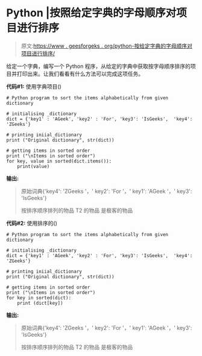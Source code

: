 # Python |按照给定字典的字母顺序对项目进行排序

> 原文:[https://www . geesforgeks . org/python-按给定字典的字母顺序对项目进行排序/](https://www.geeksforgeeks.org/python-sort-the-items-alphabetically-from-given-dictionary/)

给定一个字典，编写一个 Python 程序，从给定的字典中获取按字母顺序排序的项目并打印出来。让我们看看有什么方法可以完成这项任务。

**代码#1:** 使用字典项目()

```
# Python program to sort the items alphabetically from given dictionary

# initialising _dictionary 
dict = {'key1' : 'AGeek', 'key2' : 'For', 'key3': 'IsGeeks',  'key4': 'ZGeeks'} 

# printing iniial_dictionary 
print ("Original dictionary", str(dict)) 

# getting items in sorted order 
print ("\nItems in sorted order") 
for key, value in sorted(dict.items()): 
    print(value) 
```

**输出:**

> 原始词典{'key4': 'ZGeeks '，' key2': 'For '，' key1': 'AGeek '，' key3': 'IsGeeks'}
> 
> 按排序顺序排列的物品
> T2 的物品
> 是极客的物品

**代码#2:** 使用排序的()

```
# Python program to sort the items alphabetically from given dictionary

# initialising _dictionary 
dict = {'key1' : 'AGeek', 'key2' : 'For', 'key3': 'IsGeeks',  'key4': 'ZGeeks'} 

# printing iniial_dictionary 
print ("Original dictionary", str(dict)) 

# getting items in sorted order 
print ("\nItems in sorted order") 
for key in sorted(dict): 
    print (dict[key]) 
```

**输出:**

> 原始词典{'key4': 'ZGeeks '，' key2': 'For '，' key1': 'AGeek '，' key3': 'IsGeeks'}
> 
> 按排序顺序排列的物品
> T2 的物品
> 是极客的物品